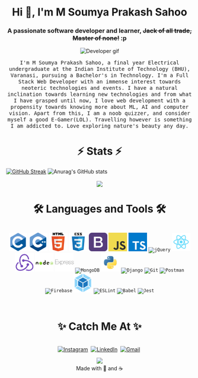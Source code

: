 <h1 align="center">Hi 👋, I'm M Soumya Prakash Sahoo</h1>
<h3 align="center">A passionate software developer and learner, <s>Jack of all trade, Master of none!</s> :p</h3>
<p align='center'>
  <img  src=https://www.wingstechsolutions.com/wp-content/uploads/2022/03/full-stack-development.gif alt="Developer gif">   
</p>

<p align="center">
  <samp>
I'm M Soumya Prakash Sahoo, a final year Electrical undergraduate at the Indian Institute of Technology (BHU), Varanasi, pursuing a Bachelor's in Technology. I'm a Full Stack Web Developer with an immense interest towards neoteric technologies and events. I have a natural inclination towards learning new technologies and from what I have grasped until now, I love web development with a propensity towards knowing more about ML, AI and computer vision. Apart from this, I am a noob quizzer, and consider myself a good E-Gamer(LOL). Travelling however is something I am addicted to. Love exploring nature's beauty any day.
  </samp>
</p>

<h1 align="center">⚡ Stats ⚡</h1>

[![GitHub Streak](https://streak-stats.demolab.com?user=gritty-git&theme=tokyonight&hide_border=true&border_radius=7)](https://git.io/streak-stats)             ![Anurag's GitHub stats](https://github-readme-stats.vercel.app/api?username=gritty-git&show_icons=true&theme=tokyonight&hide_border=true)

<div align=center>
    <a href="https://github.com/gritty-git/github-readme-stats">
      <img width=325 align="center" src="https://github-readme-stats.vercel.app/api/top-langs/?username=gritty-git&title_color=61dafb&hide=c%2B%2B&text_color=ffffff&icon_color=61dafb&bg_color=20232a&langs_count=8&layout=compact&border_color=61dafb&hide_border=true" />
    </a>
  </div>

<h1 align="center">🛠️ Languages and Tools 🛠️</h1>
<p align="center">
<br>
 <code><img height="50" src="https://github.com/devicons/devicon/blob/master/icons/c/c-original.svg" alt="C"></code>
<code><img height="50" src="https://raw.githubusercontent.com/devicons/devicon/master/icons/cplusplus/cplusplus-original.svg" alt="C++"></code>
<code><img height="50" src="https://raw.githubusercontent.com/github/explore/80688e429a7d4ef2fca1e82350fe8e3517d3494d/topics/html/html.png" alt="HTML"></code>
<code><img height="50" src="https://raw.githubusercontent.com/github/explore/80688e429a7d4ef2fca1e82350fe8e3517d3494d/topics/css/css.png" alt="CSS"></code>
<code><img height="50" src="https://raw.githubusercontent.com/github/explore/80688e429a7d4ef2fca1e82350fe8e3517d3494d/topics/bootstrap/bootstrap.png" alt="Bootstrap"></code>
<code><img height="50" src="https://raw.githubusercontent.com/github/explore/80688e429a7d4ef2fca1e82350fe8e3517d3494d/topics/javascript/javascript.png" alt="Javascript"></code>
<code><img height="50" src="https://raw.githubusercontent.com/github/explore/80688e429a7d4ef2fca1e82350fe8e3517d3494d/topics/typescript/typescript.png" alt="Typescript"></code>
<code><img height="50" src="https://www.vectorlogo.zone/logos/jquery/jquery-ar21.svg" alt="jQuery"></code> 
<code><img height="50" src="https://raw.githubusercontent.com/github/explore/80688e429a7d4ef2fca1e82350fe8e3517d3494d/topics/react/react.png" alt="ReactJS"></code>
<code><img height="50" src="https://raw.githubusercontent.com/github/explore/80688e429a7d4ef2fca1e82350fe8e3517d3494d/topics/redux/redux.png" alt="Redux"></code>
<code><img height="50" src="https://github.com/devicons/devicon/blob/master/icons/nodejs/nodejs-original-wordmark.svg" alt="NodeJS"></code>
<code><img height="50" src="https://raw.githubusercontent.com/github/explore/80688e429a7d4ef2fca1e82350fe8e3517d3494d/topics/express/express.png" alt="Express"></code>
<code><img height="50" src="https://www.vectorlogo.zone/logos/mongodb/mongodb-ar21.svg" alt="MongoDB"></code>
<code><img height="50" src="https://raw.githubusercontent.com/github/explore/80688e429a7d4ef2fca1e82350fe8e3517d3494d/topics/python/python.png" alt="Python"></code>
<code><img height="50" src="https://www.vectorlogo.zone/logos/djangoproject/djangoproject-ar21.svg" alt="Django"></code>
<code><img height="50" src="https://www.vectorlogo.zone/logos/git-scm/git-scm-icon.svg" alt="Git"></code>
<code><img  height="50" src="https://www.vectorlogo.zone/logos/getpostman/getpostman-icon.svg" alt="Postman"></code>
<code><img height="50" src="https://www.vectorlogo.zone/logos/firebase/firebase-icon.svg" alt="Firebase"></code>
<code><img height="50" src="https://github.com/devicons/devicon/blob/master/icons/webpack/webpack-original.svg" alt="Webpack"></code>
<code><img height="50" src="https://www.vectorlogo.zone/logos/eslint/eslint-ar21.svg" alt="ESLint"></code>
<code><img height="50" src="https://www.vectorlogo.zone/logos/babeljs/babeljs-icon.svg" alt="Babel"></code>
<code><img height="50" src="https://www.vectorlogo.zone/logos/jestjsio/jestjsio-icon.svg" alt="Jest"></code>

</p><br>
<h1 align="center">✨ Catch Me At ✨</h1>
<p align="center">
<br>
<a href="https://www.instagram.com/msoumya_1300/"><img src="https://img.shields.io/badge/instagram-%23E4405F.svg?&style=for-the-badge&logo=instagram&logoColor=white" alt="Instagram" /></a>&nbsp;
<a href="https://www.linkedin.com/in/m-soumya-739bb31a0/"><img src="https://img.shields.io/badge/linkedin-%230077B5.svg?&style=for-the-badge&logo=linkedin&logoColor=white" alt="LinkedIn" /></a>&nbsp;
<a href="mailto:msoumya.iitbhu@gmail.com?subject=Wassup"><img src="https://img.shields.io/badge/gmail-%23D14836.svg?&style=for-the-badge&logo=gmail&logoColor=white" alt="Gmail"/></a>&nbsp;
</p>

<p align="center">
  <img src="https://komarev.com/ghpvc/?username=gritty-git"><br>
Made with 💖 and ☕</p>

